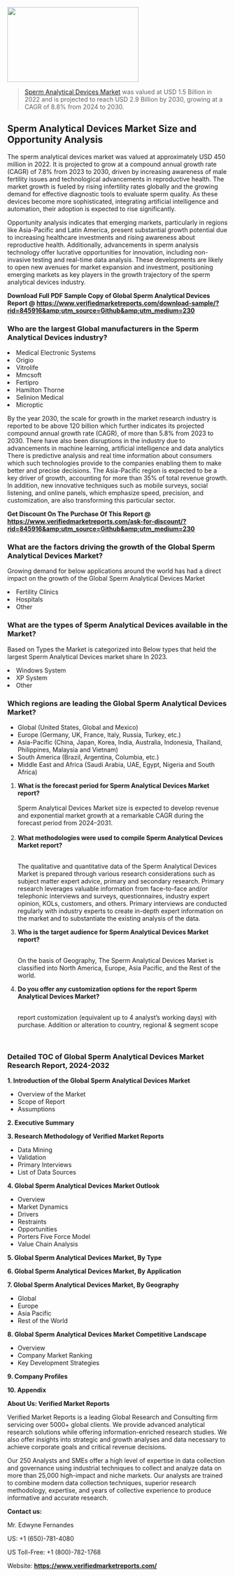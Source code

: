 <img src="https://ffe5etoiles.com/wp-content/uploads/2024/12/MST1-300x171.png" alt="" width="300" height="171" class="alignnone size-medium wp-image-20088" /><blockquote><p><p><a href="https://www.verifiedmarketreports.com/download-sample/?rid=845916&utm_source=Github&utm_medium=230" target="_blank">Sperm Analytical Devices Market</a> was valued at USD 1.5 Billion in 2022 and is projected to reach USD 2.9 Billion by 2030, growing at a CAGR of 8.8% from 2024 to 2030.</p></blockquote><p><h2>Sperm Analytical Devices Market Size and Opportunity Analysis</h2><p>The sperm analytical devices market was valued at approximately USD 450 million in 2022. It is projected to grow at a compound annual growth rate (CAGR) of 7.8% from 2023 to 2030, driven by increasing awareness of male fertility issues and technological advancements in reproductive health. The market growth is fueled by rising infertility rates globally and the growing demand for effective diagnostic tools to evaluate sperm quality. As these devices become more sophisticated, integrating artificial intelligence and automation, their adoption is expected to rise significantly.</p><p>Opportunity analysis indicates that emerging markets, particularly in regions like Asia-Pacific and Latin America, present substantial growth potential due to increasing healthcare investments and rising awareness about reproductive health. Additionally, advancements in sperm analysis technology offer lucrative opportunities for innovation, including non-invasive testing and real-time data analysis. These developments are likely to open new avenues for market expansion and investment, positioning emerging markets as key players in the growth trajectory of the sperm analytical devices industry.</p></p><p class=""><strong>Download Full PDF Sample Copy of Global Sperm Analytical Devices Report @ <a href="https://www.verifiedmarketreports.com/download-sample/?rid=845916&amp;utm_source=Github&amp;utm_medium=230" target="_blank">https://www.verifiedmarketreports.com/download-sample/?rid=845916&amp;utm_source=Github&amp;utm_medium=230</a></strong></p><h3 id="" class="">Who are the largest Global manufacturers in the Sperm Analytical Devices industry?</h3><p><li>Medical Electronic Systems</li><li> Origio</li><li> Vitrolife</li><li> Mmcsoft</li><li> Fertipro</li><li> Hamilton Thorne</li><li> Selinion Medical</li><li> Microptic</li></p><div class=""><div class="" dir="" data-message-author-role="" data-message-id="" data-message-model-slug=""><div class=""><div class=""><div class=""><div class="" dir="" data-message-author-role="" data-message-id="" data-message-model-slug=""><div class=""><div class=""><p>By the year 2030, the scale for growth in the market research industry is reported to be above 120 billion which further indicates its projected compound annual growth rate (CAGR), of more than 5.8% from 2023 to 2030. There have also been disruptions in the industry due to advancements in machine learning, artificial intelligence and data analytics There is predictive analysis and real time information about consumers which such technologies provide to the companies enabling them to make better and precise decisions. The Asia-Pacific region is expected to be a key driver of growth, accounting for more than 35% of total revenue growth. In addition, new innovative techniques such as mobile surveys, social listening, and online panels, which emphasize speed, precision, and customization, are also transforming this particular sector.</p><p><strong>Get Discount On The Purchase Of This Report @&nbsp; <a href="https://www.verifiedmarketreports.com/ask-for-discount/?rid=845916&amp;utm_source=Github&amp;utm_medium=230" target="_blank">https://www.verifiedmarketreports.com/ask-for-discount/?rid=845916&amp;utm_source=Github&amp;utm_medium=230</a></strong></p></div></div></div></div></div></div></div></div><h3 id="" class="">What are the factors driving the growth of the Global Sperm Analytical Devices Market?</h3><p id="" class="">Growing demand for below applications around the world has had a direct impact on the growth of the Global Sperm Analytical Devices Market</p><p id="" class=""><li>Fertility Clinics</li><li> Hospitals</li><li> Other</li></p><h3 id="" class="">What are the types of Sperm Analytical Devices available in the Market?</h3><p id="" class="">Based on Types the Market is categorized into Below types that held the largest Sperm Analytical Devices market share In 2023.</p><p id="" class=""><li>Windows System</li><li> XP System</li><li> Other</li></p><h3 id="" class="">Which regions are leading the Global Sperm Analytical Devices Market?</h3><ul><li>Global (United States, Global and Mexico)</li><li>Europe (Germany, UK, France, Italy, Russia, Turkey, etc.)</li><li>Asia-Pacific (China, Japan, Korea, India, Australia, Indonesia, Thailand, Philippines, Malaysia and Vietnam)</li><li>South America (Brazil, Argentina, Columbia, etc.)</li><li>Middle East and Africa (Saudi Arabia, UAE, Egypt, Nigeria and South Africa)</li></ul><p><ol><li><strong>What is the forecast period for Sperm Analytical Devices Market report?<br /></strong><br /><span data-sheets-root="1" data-sheets-value="{&quot;1&quot;:2,&quot;2&quot;:&quot;XXXX size is expected to develop revenue and exponential market growth at a remarkable CAGR during the forecast period from 2024&ndash;2030.&quot;}" data-sheets-userformat="{&quot;2&quot;:12674,&quot;4&quot;:{&quot;1&quot;:2,&quot;2&quot;:16776960},&quot;10&quot;:2,&quot;11&quot;:0,&quot;15&quot;:&quot;Arial&quot;,&quot;16&quot;:12}">Sperm Analytical Devices Market size is expected to develop revenue and exponential market growth at a remarkable CAGR during the forecast period from 2024&ndash;2031.</span><br /><br /></li><li><strong>What methodologies were used to compile Sperm Analytical Devices Market report?<br /><br /></strong><p>The qualitative and quantitative data of the&nbsp;Sperm Analytical Devices Market is prepared through various research considerations such as subject matter expert advice, primary and secondary research. Primary research leverages valuable information from face-to-face and/or telephonic interviews and surveys, questionnaires, industry expert opinion, KOLs, customers, and others. Primary interviews are conducted regularly with industry experts to create in-depth expert information on the market and to substantiate the existing analysis of the data.&nbsp;</p></li><li><strong>Who is the target audience for Sperm Analytical Devices Market report?<br /><br /></strong><p>On the basis of Geography, The&nbsp;Sperm Analytical Devices Market is classified into North America, Europe, Asia Pacific, and the Rest of the world.</p></li><li><strong>Do you offer any customization options for the report Sperm Analytical Devices Market?<br /><br /></strong><p>report customization (equivalent up to 4 analyst&rsquo;s working days) with purchase. Addition or alteration to country, regional &amp; segment scope</p><p>&nbsp;</p></li></ol></p><h3 id="" class="">Detailed TOC of Global Sperm Analytical Devices Market Research Report, 2024-2032</h3><p id="" class=""><strong>1. Introduction of the Global Sperm Analytical Devices Market</strong></p><ul><li>Overview of the Market</li><li>Scope of Report</li><li>Assumptions</li></ul><p id="" class=""><strong>2. Executive Summary</strong></p><p id="" class=""><strong>3. Research Methodology of&nbsp;Verified Market Reports</strong></p><ul><li>Data Mining</li><li>Validation</li><li>Primary Interviews</li><li>List of Data Sources</li></ul><p id="" class=""><strong>4. Global Sperm Analytical Devices Market Outlook</strong></p><ul><li>Overview</li><li>Market Dynamics</li><li>Drivers</li><li>Restraints</li><li>Opportunities</li><li>Porters Five Force Model</li><li>Value Chain Analysis</li></ul><p id="" class=""><strong>5. Global Sperm Analytical Devices Market, By&nbsp;Type</strong></p><p id="" class=""><strong>6. Global Sperm Analytical Devices Market, By Application</strong></p><p id="" class=""><strong>7. Global Sperm Analytical Devices Market, By Geography</strong></p><ul><li>Global</li><li>Europe</li><li>Asia Pacific</li><li>Rest of the World</li></ul><p id="" class=""><strong>8. Global Sperm Analytical Devices Market Competitive Landscape</strong></p><ul><li>Overview</li><li>Company Market Ranking</li><li>Key Development Strategies</li></ul><p id="" class=""><strong>9. Company Profiles</strong></p><p id="" class=""><strong>10. Appendix</strong></p><p id="" class=""><strong>About Us: Verified Market Reports</strong></p><p id="" class="">Verified Market Reports is a leading Global Research and Consulting firm servicing over 5000+ global clients. We provide advanced analytical research solutions while offering information-enriched research studies. We also offer insights into strategic and growth analyses and data necessary to achieve corporate goals and critical revenue decisions.</p><p id="" class="">Our 250 Analysts and SMEs offer a high level of expertise in data collection and governance using industrial techniques to collect and analyze data on more than 25,000 high-impact and niche markets. Our analysts are trained to combine modern data collection techniques, superior research methodology, expertise, and years of collective experience to produce informative and accurate research.</p><p id="" class=""><strong>Contact us:</strong></p><p id="" class="">Mr. Edwyne Fernandes</p><p id="" class="">US: +1 (650)-781-4080</p><p id="" class="">US Toll-Free: +1 (800)-782-1768</p><p id="" class="">Website: <a target="" data-test-app-aware-link=""><strong>https://www.verifiedmarketreports.com/</strong></a></p>
